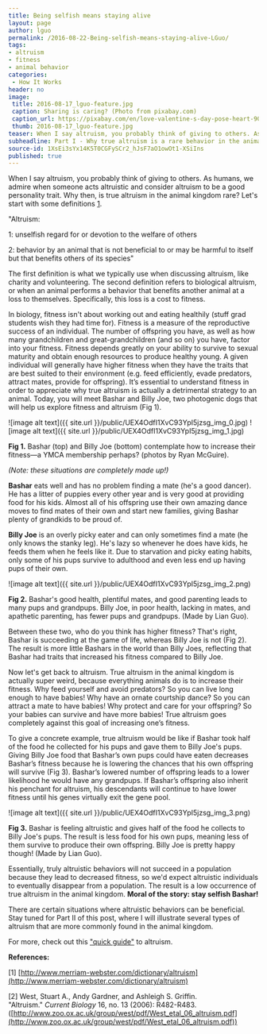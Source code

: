 ```yaml
---
title: Being selfish means staying alive
layout: page
author: lguo
permalink: /2016-08-22-Being-selfish-means-staying-alive-LGuo/
tags:
- altruism
- fitness
- animal behavior
categories:
 - How It Works
header: no
image:
 title: 2016-08-17_lguo-feature.jpg
 caption: Sharing is caring? (Photo from pixabay.com)
 caption_url: https://pixabay.com/en/love-valentine-s-day-pose-heart-903178/
 thumb: 2016-08-17_lguo-feature.jpg
teaser: When I say altruism, you probably think of giving to others. As humans, we admire when someone acts altruistic and consider altruism to be a good personality trait. Why then, is true altruism in the animal kingdom rare?
subheadline: Part I - Why true altruism is a rare behavior in the animal kingdom
source-id: 1XsEi3sYx14K5T0CGFySCr2_hJsF7aO1owOt1-XSiIns
published: true
---
```

When I say altruism, you probably think of giving to others. As humans, we admire when someone acts altruistic and consider altruism to be a good personality trait. Why then, is true altruism in the animal kingdom rare? Let's start with some definitions [1](http://www.merriam-webster.com/dictionary/altruism).

"Altruism:

1:  unselfish regard for or devotion to the welfare of others

2:  behavior by an animal that is not beneficial to or may be harmful to itself but that benefits others of its species"

The first definition is what we typically use when discussing altruism, like charity and volunteering. The second definition refers to biological altruism, or when an animal performs a behavior that benefits another animal at a loss to themselves. Specifically, this loss is a cost to fitness. 

In biology, fitness isn't about working out and eating healthily (stuff grad students wish they had time for). Fitness is a measure of the reproductive success of an individual. The number of offspring you have, as well as how many grandchildren and great-grandchildren (and so on) you have, factor into your fitness. Fitness depends greatly on your ability to survive to sexual maturity and obtain enough resources to produce healthy young. A given individual will generally have higher fitness when they have the traits that are best suited to their environment (e.g. feed efficiently, evade predators, attract mates, provide for offspring). It’s essential to understand fitness in order to appreciate why true altruism is actually a detrimental strategy to an animal. Today, you will meet Bashar and Billy Joe, two photogenic dogs that will help us explore fitness and altruism (Fig 1).

![image alt text]({{ site.url }}/public/UEX4OdfI1XvC93YpI5jzsg_img_0.jpg)  ![image alt text]({{ site.url }}/public/UEX4OdfI1XvC93YpI5jzsg_img_1.jpg)

**Fig 1.** Bashar (top) and Billy Joe (bottom) contemplate how to increase their fitness—a YMCA membership perhaps? (photos by Ryan McGuire).

*(Note: these situations are completely made up!)*

**Bashar** eats well and has no problem finding a mate (he's a good dancer). He has a litter of puppies every other year and is very good at providing food for his kids. Almost all of his offspring use their own amazing dance moves to find mates of their own and start new families, giving Bashar plenty of grandkids to be proud of.

**Billy Joe** is an overly picky eater and can only sometimes find a mate (he only knows the stanky leg). He's lazy so whenever he does have kids, he feeds them when he feels like it. Due to starvation and picky eating habits, only some of his pups survive to adulthood and even less end up having pups of their own. 

![image alt text]({{ site.url }}/public/UEX4OdfI1XvC93YpI5jzsg_img_2.png)

**Fig 2.** Bashar's good health, plentiful mates, and good parenting leads to many pups and grandpups. Billy Joe, in poor health, lacking in mates, and apathetic parenting, has fewer pups and grandpups. (Made by Lian Guo).

Between these two, who do you think has higher fitness? That's right, Bashar is succeeding at the game of life, whereas Billy Joe is not (Fig 2). The result is more little Bashars in the world than Billy Joes, reflecting that Bashar had traits that increased his fitness compared to Billy Joe.

Now let's get back to altruism. True altruism in the animal kingdom is actually super weird, because everything animals do is to increase their fitness. Why feed yourself and avoid predators? So you can live long enough to have babies! Why have an ornate courtship dance? So you can attract a mate to have babies! Why protect and care for your offspring? So your babies can survive and have more babies! True altruism goes completely against this goal of increasing one’s fitness. 

To give a concrete example, true altruism would be like if Bashar took half of the food he collected for his pups and gave them to Billy Joe's pups. Giving Billy Joe food that Bashar’s own pups could have eaten decreases Bashar’s fitness because he is lowering the chances that his own offspring will survive (Fig 3). Bashar’s lowered number of offspring leads to a lower likelihood he would have any grandpups. If Bashar’s offspring also inherit his penchant for altruism, his descendants will continue to have lower fitness until his genes virtually exit the gene pool. 

![image alt text]({{ site.url }}/public/UEX4OdfI1XvC93YpI5jzsg_img_3.png)

**Fig 3.** Bashar is feeling altruistic and gives half of the food he collects to Billy Joe's pups. The result is less food for his own pups, meaning less of them survive to produce their own offspring. Billy Joe is pretty happy though! (Made by Lian Guo).

Essentially, truly altruistic behaviors will not succeed in a population because they lead to decreased fitness, so we'd expect altruistic individuals to eventually disappear from a population. The result is a low occurrence of true altruism in the animal kingdom. **Moral of the story: stay selfish Bashar!**

There are certain situations where altruistic behaviors can be beneficial. Stay tuned for Part II of this post, where I will illustrate several types of altruism that are more commonly found in the animal kingdom.

For more, check out this ["quick guide"](http://www.zoo.ox.ac.uk/group/west/pdf/West_etal_06_altruism.pdf) to altruism.

**References:**

[1] [http://www.merriam-webster.com/dictionary/altruism](http://www.merriam-webster.com/dictionary/altruism)

[2] West, Stuart A., Andy Gardner, and Ashleigh S. Griffin. "Altruism." *Current Biology* 16, no. 13 (2006): R482-R483. ([http://www.zoo.ox.ac.uk/group/west/pdf/West_etal_06_altruism.pdf](http://www.zoo.ox.ac.uk/group/west/pdf/West_etal_06_altruism.pdf))